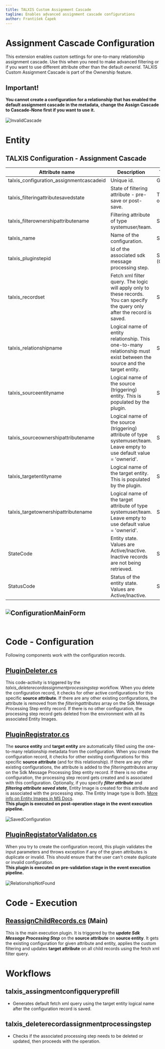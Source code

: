 ```yaml
---
title: TALXIS Custom Assignment Cascade
tagline: Enables advanced assignment cascade configurations
author: František Čapek
---
```


# **Assignment Cascade Configuration**

This extension enables custom settings for one-to-many relationship assignment cascade. Use this when you need to make advanced filtering or if you want to use different attribute other than the default _ownerid_. TALXIS Custom Assignment Cascade is part of the Ownership feature.

## Important!
**You cannot create a configuration for a relationship that has enabled the default assignment cascade in the metadata, change the Assign Cascade to Cascade-None first if you want to use it.**<br><br>
![InvalidCascade](./attachments/AssignmentCascade/AssignmentCascadeInvalidCascade.png)

# Entity

## **TALXIS Configuration - Assignment Cascade**
| Attribute name 	| Description 	| Type | Requirement
|-	|-	|- |-
| talxis_configuration_assignmentcascadeid 	| Unique id.	| Guid | System
| talxis_filteringattributesavedstate 	| State of filtering attribute - pre-save or post-save.	| Two options | Optional
| talxis_filterownershipattributename 	| Filtering attribute of type systemuser/team. 	| String | Optional
| talxis_name 	| Name of the configuration. | String | Required
| talxis_pluginstepid 	| Id of the associated sdk message processing step. | String (Guid) | Read-only
| talxis_recordset 	| Fetch xml filter query. The logic will apply only to these records. You can specify the query only after the record is saved.| String | Optional
| talxis_relationshipname 	| Logical name of entity relationship. This one-to-many relationship must exist between the source and the target entity. 	| String | Required
| talxis_sourceentityname 	| Logical name of the source (triggering) entity. This is populated by the plugin.| String | Read-only
| talxis_sourceownershipattributename 	| Logical name of the source (triggering) attribute of type systemuser/team. Leave empty to use default value = 'ownerid'.	| String | Required
| talxis_targetentityname 	| Logical name of the target entity. This is populated by the plugin.| String | Read-only
| talxis_targetownershipattributename 	| Logical name of the target attribute of type systemuser/team. Leave empty to use default value = 'ownerid'. 	| String | Required
| StateCode 	| Entity state. Values are Active/Inactive. Inactive records are not being retrieved. | State | System
| StatusCode 	| Status of the entity state. Values are Active/Inactive.	| Status | System

![ConfigurationMainForm](/.attachments/AssignmentCascade/AssignmentCascadeConfigurationMainForm.png)
<br><br>
---

# Code - Configuration

Following components work with the configuration records.

## [PluginDeleter.cs]()

This code-activity is triggered by the _talxis_deleterecordassignmentprocessingstep_ workflow. When you delete the configuration record, it checks for other active configurations for this specific **source attribute**. If there are any other existing configurations, the attribute is removed from the _filteringattributes_ array on the Sdk Message Processing Step entity record. If there is no other configuration, the processing step record gets deleted from the environment with all its associated Entity Images.

## [PluginRegistrator.cs]()

The **source entity** and **target entity** are automatically filled using the one-to-many relationship metadata from the configuration. When you create the configuration record, it checks for other existing configurations for this specific **source attribute** (and for this relationship). If there are any other existing configurations, the attribute is added to the _filteringattributes_ array on the Sdk Message Processing Step entity record. If there is no other configuration, the processing step record gets created and is associated with this configuration. Optionally, if you specify ***filter attribute*** and ***filtering attribute saved state***, Entity Image is created for this attribute and is associated with the processing step. The Entity Image type is Both. [More info on Entity Images in MS Docs](https://docs.microsoft.com/en-us/dynamics365/customer-engagement/web-api/sdkmessageprocessingstepimage?view=dynamics-ce-odata-9).<br>**This plugin is executed on post-operation stage in the event execution pipeline.**<br><br>
![SavedConfiguration](/.attachments/AssignmentCascade/AssignmentCascadeSavedConfiguration.png)

## [PluginRegistatorValidaton.cs]()

When you try to create the configuration record, this plugin validates the input parameters and throws exception if any of the given attributes is duplicate or invalid. This should ensure that the user can't create duplicate or invalid configuration.<br>**This plugin is executed on pre-validation stage in the event execution pipeline.**<br><br>
![RelationshipNotFound](./attachments/AssignmentCascade/AssignmentCascadeRelationshipNotFound.png)

# Code - Execution

## [ReassignChildRecords.cs]() (**Main**)

This is the main execution plugin. It is triggered by the ***update Sdk Message Processing Step*** on the **source attribute** on **source entity**. It gets the existing configuration for given attribute and entity, applies the custom filtering and updates **target attribute** on all child records using the fetch xml filter query.<br>

# Workflows

## talxis_assingmentconfigqueryprefill

- Generates default fetch xml query using the target entity logical name after the configuration record is saved.  

## talxis_deleterecordassignmentprocessingstep

- Checks if the associated processing step needs to be deleted or updated, then proceeds with the operation.

